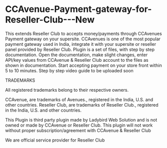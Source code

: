 # CCAvenue-Payment-gateway-for-Reseller-Club---New
This extends Reseller Club to accepts money/payments through CCAvenues Payment gateway on your supersite. CCAvenues is one of the most popular payment gateway used in India, integrate it with your supersite or reseller panel provided by Reseller Club. Plugin is a set of files, with step by step documentation. Open the documentation, make slight changes, enter API/key values from CCAvenue &amp; Reseller Club account to the files as shown in documentation. Start accepting payment on your store front within 5 to 10 minutes. Step by step video guide to be uploaded soon


TRADEMARKS

All registered trademarks belong to their respective owners.

CCAvenue, are trademarks of Avenues., registered in the India, U.S. and other countries. 
Reseller Club, are trademarks of Reseller Club., registered in the India, U.S. and other countries.

This Plugin is third party plugin made by Ladybird Web Solution and is not owned or made by CCAvenue or Reseller Club. This plugin will not work without proper subscription/agreement with CCAvenue & Reseller Club

We are official service provider for Reseller Club 
